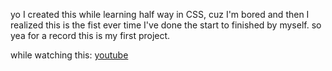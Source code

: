 yo I created this while learning half way in CSS, cuz I'm bored and then I realized this is the fist ever time I've done the start to finished by myself. so yea for a record this is my first project.

while watching this:
[youtube](https://www.youtube.com/watch?v=OXGznpKZ_sA&t=3058s)
